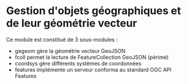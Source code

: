 # Gestion d'objets géographiques et de leur géométrie vecteur

Ce module est constitué de 3 sous-modules :

  - gegeom gère la géométrie vecteur GeoJSON
  - fcoll permet la lecture de FeatureCollection GeoJSON (périmé)
  - coordsys gère différents systèmes de coordonnées
  - features implémente un serveur conforma au standard OGC API Features
